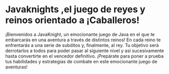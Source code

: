 <h1>Javaknights ,el juego
de reyes y reinos orientado a 
¡Caballeros!</h1>
¡Bienvenidos a JavaKnight, un emocionante juego de Java en el que te embarcarás en una aventura a través de distintos reinos! En cada reino te enfrentarás a una serie de subditos y, finalmente, al rey. Tu objetivo será derrotarlos a todos para poder pasar al siguiente nivel y así sucesivamente hasta convertirte en el vencedor definitivo. ¡Prepárate para poner a prueba tus habilidades y estrategias de combate en este emocionante juego de aventuras!
